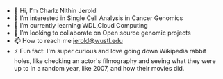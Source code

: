 - 👋 Hi, I’m Charlz Nithin Jerold
- 👀 I’m interested in Single Cell Analysis in Cancer Genomics
- 🌱 I’m currently learning WDL,Cloud Computing
- 💞️ I’m looking to collaborate on Open source genomic projects  
- 📫 How to reach me  jerold@wustl.edu  
- ⚡ Fun fact: I'm super curious and love going down Wikipedia rabbit holes, like checking an actor's filmography and seeing what they were up to in a random year, like 2007, and how their movies did.

<!---
cnithin7/cnithin7 is a ✨ special ✨ repository because its `README.md` (this file) appears on your GitHub profile.
You can click the Preview link to take a look at your changes.
--->
